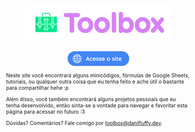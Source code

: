 <h1 style="text-align: center">
    <img style="max-height: 100px" src="./src/theme/logo.png" alt="Toolbox">
</h1>

<p style="text-align: center">
    <a href="https://toolbox.danifluffy.dev"><img src="./.github/button-readme.png" alt="Acesse o site" style="max-height: 40px"></a>
<p>

Neste site você encontrará alguns minicódigos, fórmulas de Google Sheets, tutoriais, ou qualquer outra coisa que eu tenha feito e ache útil o bastante para compartilhar hehe :p

Além disso, você também encontrará alguns projetos pessoais que eu tenha desenvolvido, então sinta-se a vontade para navegar e favoritar esta página para acessar no futuro :3

Dúvidas? Comentários? Fale comigo por [toolbox@danifluffy.dev](mailto:toolbox@danifluffy.dev).